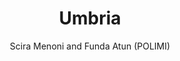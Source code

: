 ---
layout: casestudy
name: umbria
title: Umbria
image: umbria.jpg
author: Scira Menoni and Funda Atun (POLIMI) 
active: case-studies
---